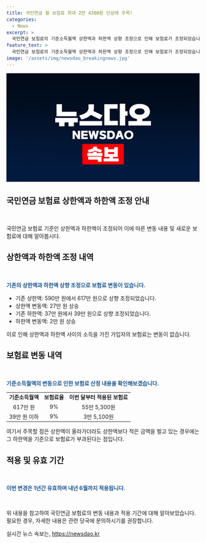 ```yaml
---
title: 국민연금 월 보험료 최대 2만 4300원 인상에 주목!
categories:
  - News
excerpt: >
  국민연금 보험료의 기준소득월액 상한액과 하한액 상향 조정으로 인해 보험료가 조정되었습니다. 이에 따라 상한액은 590만 원에서 617만 원으로, 하한액은 37만 원에서 39만 원으로 오르면서, 월 최대 2만 4,300원 인상되었습니다. 이번 조정으로 소득이 617만 원 이상일 때 보험료는 55만 5,300원으로, 39만 원 미만일 때는 3만 5,100원으로 상향 조정됩니다. 상한액과 하한액 사이 소득을 가진 가입자의 보험료는 변동 없으며, 이 조정은 내년 6월까지 적용될 예정입니다. (단어 수: 122)
feature_text: >
  국민연금 보험료의 기준소득월액 상한액과 하한액 상향 조정으로 인해 보험료가 조정되었습니다. 이에 따라 상한액은 590만 원에서 617만 원으로, 하한액은 37만 원에서 39만 원으로 오르면서, 월 최대 2만 4,300원 인상되었습니다. 이번 조정으로 소득이 617만 원 이상일 때 보험료는 55만 5,300원으로, 39만 원 미만일 때는 3만 5,100원으로 상향 조정됩니다. 상한액과 하한액 사이 소득을 가진 가입자의 보험료는 변동 없으며, 이 조정은 내년 6월까지 적용될 예정입니다. (단어 수: 122)
image: '/assets/img/newsdao_breakingnews.jpg'
---
```


<p><img src="/assets/img/newsdao_breakingnews.jpg" alt="flaretime 속보" /></p>

<h2 data-ke-size="size26">국민연금 보험료 상한액과 하한액 조정 안내</h2>

<p data-ke-size="size16">&nbsp;</p>

<p>국민연금 보험료 기준인 상한액과 하한액이 조정되어 이에 따른 변동 내용 및 새로운 보험료에 대해 알아봅시다.</p>

<h2 data-ke-size="size24">상한액과 하한액 조정 내역</h2>

<p data-ke-size="size16">&nbsp;</p>

<p><b><span style="color: #1a5490;">기존의 상한액과 하한액 상향 조정으로 보험료 변동이 있습니다.</span></b></p>

<ul>
<li>기존 상한액: 590만 원에서 617만 원으로 상향 조정되었습니다.</li>
<li>상한액 변동액: 27만 원 상승</li>
<li>기존 하한액: 37만 원에서 39만 원으로 상향 조정되었습니다.</li>
<li>하한액 변동액: 2만 원 상승</li>
</ul>

<p>이로 인해 상한액과 하한액 사이의 소득을 가진 가입자의 보험료는 변동이 없습니다.</p>

<h2 data-ke-size="size24">보험료 변동 내역</h2>

<p data-ke-size="size16">&nbsp;</p>

<p><b><span style="color: #1a5490;">기준소득월액의 변동으로 인한 보험료 산정 내용을 확인해보겠습니다.</span></b></p>

<table>
<tbody>
<tr>
<td style="text-align: center; height: 17px;"><b>기준소득월액</b></td>
<td style="text-align: center; height: 17px;"><b>보험료율</b></td>
<td style="text-align: center; height: 17px;"><b>이번 달부터 적용된 보험료</b></td>
</tr>
<tr>
<td style="text-align: center; height: 17px;">617만 원</td>
<td style="text-align: center; height: 17px;">9%</td>
<td style="text-align: center; height: 17px;">55만 5,300원</td>
</tr>
<tr>
<td style="text-align: center; height: 17px;">39만 원 이하</td>
<td style="text-align: center; height: 17px;">9%</td>
<td style="text-align: center; height: 17px;">3만 5,100원</td>
</tr>
</tbody>
</table>

<p>여기서 주목할 점은 상한액이 올라가더라도 상한액보다 적은 금액을 벌고 있는 경우에는 그 하한액을 기준으로 보험료가 부과된다는 점입니다.</p>

<h2 data-ke-size="size24">적용 및 유효 기간</h2>

<p data-ke-size="size16">&nbsp;</p>

<p><b><span style="color: #1a5490;">이번 변경은 1년간 유효하며 내년 6월까지 적용됩니다.</span></b></p>

<p data-ke-size="size16">&nbsp;</p>

<p>위 내용을 참고하여 국민연금 보험료의 변동 내용과 적용 기간에 대해 알아보았습니다. 필요한 경우, 자세한 내용은 관련 당국에 문의하시기를 권장합니다.</p>
실시간 뉴스 속보는, <a href="https://newsdao.kr" rel="dofollow">https://newsdao.kr</a>


